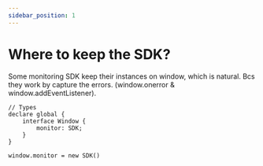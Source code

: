 ```yaml
---
sidebar_position: 1
---
```


# Where to keep the SDK?

Some monitoring SDK keep their instances on window, which is natural. Bcs they work by capture the errors. (window.onerror & window.addEventListener).

```tsx
// Types
declare global {
	interface Window {
		monitor: SDK;
	}
}

window.monitor = new SDK()

```

